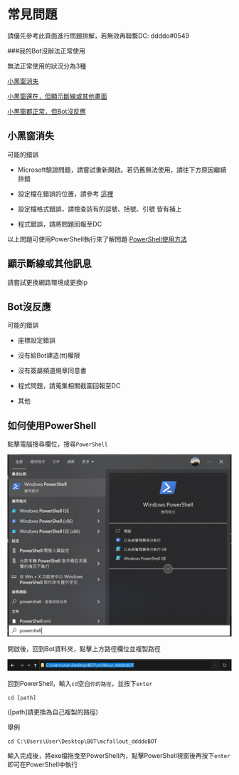 # 常見問題

請優先參考此頁面進行問題排解，若無效再聯繫DC: ddddo#0549

###我的Bot沒辦法正常使用

無法正常使用的狀況分為3種

[小黑窗消失](#小黑窗消失)

[小黑窗還在，但顯示斷線或其他畫面](#顯示斷線或其他訊息)

[小黑窗都正常，但Bot沒反應](#Bot沒反應)

## 小黑窗消失

可能的錯誤

- Microsoft驗證問題，請嘗試重新開啟。若仍舊無法使用，請往下方原因繼續排錯

- 設定檔在錯誤的位置，請參考 [這裡](Tutorial_Setting.md#step2)

- 設定檔格式錯誤，請檢查該有的逗號、括號、引號 皆有補上

- 程式錯誤，請將問題回報至DC

以上問題可使用PowerShell執行來了解問題 [PowerShell使用方法](#如何使用powershell)

## 顯示斷線或其他訊息

請嘗試更換網路環境或更換ip

## Bot沒反應

可能的錯誤

- 座標設定錯誤

- 沒有給Bot建造(tt)權限

- 沒有簽屬頻道規章同意書

- 程式問題，請蒐集相關截圖回報至DC

- 其他

## 如何使用PowerShell

點擊電腦搜尋欄位，搜尋`PowerShell`

![image](https://github.com/ddddo86/mcfallout_ddddoBOT_client/blob/main/docs/pic/powershell_open.jpg)

開啟後，回到Bot資料夾，點擊上方路徑欄位並複製路徑

![image](https://github.com/ddddo86/mcfallout_ddddoBOT_client/blob/main/docs/pic/path.jpg)

回到PowerShell，輸入`cd`空白`你的路徑`，並按下`enter`
```fix
cd [path]
```
(\[path]請更換為自己複製的路徑)

舉例
```fix
cd C:\Users\User\Desktop\BOT\mcfallout_ddddoBOT
```

輸入完成後，將exe檔拖曳至PowerShell內，點擊PowerShell視窗後再按下`enter`即可在PowerShell中執行
